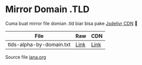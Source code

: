 # Mirror Domain .TLD
Cuma buat mirror file domian .tld biar bisa pake [Jsdelivr CDN](https://jsdelivr.com/) 🥰

| File         | Raw    | CDN
|----------------|---------------|---------------|
| tlds-alpha-by-domain.txt | [Link](https://raw.githubusercontent.com/yuimatcha/mirror-tld/master/output/tlds-alpha-by-domain.txt) | [Link](https://cdn.jsdelivr.net/gh/yuimatcha/mirror-tld@latest/output/tlds-alpha-by-domain.txt)

Source file [iana.org](https://data.iana.org/TLD/tlds-alpha-by-domain.txt)